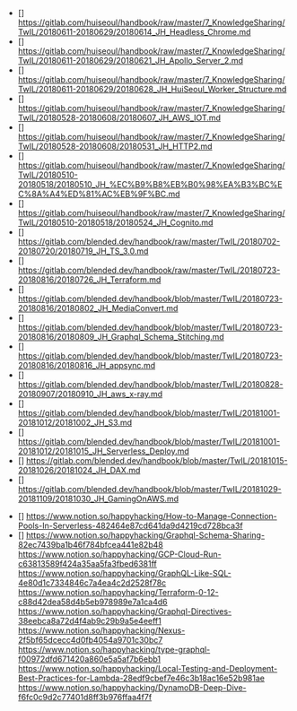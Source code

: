 - [] https://gitlab.com/huiseoul/handbook/raw/master/7_KnowledgeSharing/TwIL/20180611-20180629/20180614_JH_Headless_Chrome.md
- [] https://gitlab.com/huiseoul/handbook/raw/master/7_KnowledgeSharing/TwIL/20180611-20180629/20180621_JH_Apollo_Server_2.md
- [] https://gitlab.com/huiseoul/handbook/raw/master/7_KnowledgeSharing/TwIL/20180611-20180629/20180628_JH_HuiSeoul_Worker_Structure.md
- [] https://gitlab.com/huiseoul/handbook/raw/master/7_KnowledgeSharing/TwIL/20180528-20180608/20180607_JH_AWS_IOT.md
- [] https://gitlab.com/huiseoul/handbook/raw/master/7_KnowledgeSharing/TwIL/20180528-20180608/20180531_JH_HTTP2.md
- [] https://gitlab.com/huiseoul/handbook/raw/master/7_KnowledgeSharing/TwIL/20180510-20180518/20180510_JH_%EC%B9%B8%EB%B0%98%EA%B3%BC%EC%8A%A4%ED%81%AC%EB%9F%BC.md
- [] https://gitlab.com/huiseoul/handbook/raw/master/7_KnowledgeSharing/TwIL/20180510-20180518/20180524_JH_Cognito.md
- [] https://gitlab.com/blended.dev/handbook/raw/master/TwIL/20180702-20180720/20180719_JH_TS_3.0.md
- [] https://gitlab.com/blended.dev/handbook/raw/master/TwIL/20180723-20180816/20180726_JH_Terraform.md
- [] https://gitlab.com/blended.dev/handbook/blob/master/TwIL/20180723-20180816/20180802_JH_MediaConvert.md
- [] https://gitlab.com/blended.dev/handbook/blob/master/TwIL/20180723-20180816/20180809_JH_Graphql_Schema_Stitching.md
- [] https://gitlab.com/blended.dev/handbook/blob/master/TwIL/20180723-20180816/20180816_JH_appsync.md
- [] https://gitlab.com/blended.dev/handbook/blob/master/TwIL/20180828-20180907/20180910_JH_aws_x-ray.md
- [] https://gitlab.com/blended.dev/handbook/blob/master/TwIL/20181001-20181012/20181002_JH_S3.md
- [] https://gitlab.com/blended.dev/handbook/blob/master/TwIL/20181001-20181012/20181015_JH_Serverless_Deploy.md
- [] https://gitlab.com/blended.dev/handbook/blob/master/TwIL/20181015-20181026/20181024_JH_DAX.md
- [] https://gitlab.com/blended.dev/handbook/blob/master/TwIL/20181029-20181109/20181030_JH_GamingOnAWS.md

* [] https://www.notion.so/happyhacking/How-to-Manage-Connection-Pools-In-Serverless-482464e87cd641da9d4219cd728bca3f
* [] https://www.notion.so/happyhacking/Graphql-Schema-Sharing-82ec7439ba1b46f784bfcea441e82b48
  https://www.notion.so/happyhacking/GCP-Cloud-Run-c63813589f424a35aa5fa3fbed6381ff
  https://www.notion.so/happyhacking/GraphQL-Like-SQL-4e80d1c7334846c7a4ea4c2d2528f78c
  https://www.notion.so/happyhacking/Terraform-0-12-c88d42dea58d4b5eb978989e7a1ca4d6
  https://www.notion.so/happyhacking/Graphql-Directives-38eebca8a72d4f4ab9c29b9a5e4eeff1
  https://www.notion.so/happyhacking/Nexus-2f5bf65dcecc4d0fb4054a9701c30bc7
  https://www.notion.so/happyhacking/type-graphql-f00972dfd671420a860e5a5af7b6ebb1
  https://www.notion.so/happyhacking/Local-Testing-and-Deployment-Best-Practices-for-Lambda-28edf9cbef7e46c3b18ac16e52b981ae
  https://www.notion.so/happyhacking/DynamoDB-Deep-Dive-f6fc0c9d2c77401d8ff3b976ffaa4f7f
